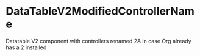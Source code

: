 # DataTableV2ModifiedControllerName
Datatable V2 component with controllers renamed 2A in case Org already has a 2 installed
